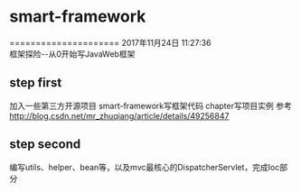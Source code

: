 # smart-framework
===================== 
2017年11月24日 11:27:36<br>
框架探险--从0开始写JavaWeb框架

## step first
加入一些第三方开源项目
smart-framework写框架代码
chapter写项目实例
参考 http://blog.csdn.net/mr_zhuqiang/article/details/49256847 

## step second
编写utils、helper、bean等，以及mvc最核心的DispatcherServlet，完成Ioc部分